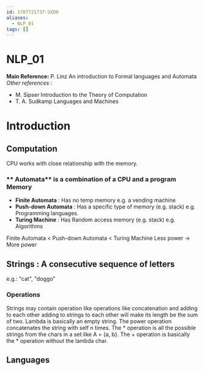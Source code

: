 ```yaml
---
id: 1707721737-SXDN
aliases:
  - NLP_01
tags: []
---
```


# NLP_01

**Main Reference:** P. Linz An introduction to Formal languages and Automata
_Other references_ :

- M. Sipser Introduction to the Theory of Computation
- T. A. Sudkamp Languages and Machines

# Introduction

## Computation

CPU works with close relationship with the memory.

### ** Automata** is a combination of a CPU and a program Memory

- **Finite Automata** : Has no temp memory
  e.g. a vending machine
- **Push-down Automata** : Has a specific type of memory (e.g. stack)
  e.g. Programming languages.
- **Turing Machine** : Has Random access memory (e.g. stack)
  e.g. Algorithms

Finite Automata < Push-down Automata < Turing Machine
Less power → More power

## **Strings** : A consecutive sequence of letters

e.g.: "cat", "doggo"

### Operations

Strings may contain operation like operations like concatenation and adding to each other
adding to strings to each other will make its length be the sum of two.
Lambda is basically an empty string.
The power operation concatenates the string with self n times.
The \* operation is all the possible strings from the chars in a set like A = {a, b}.
The + operation is basically the \* operation without the lambda char.

## Languages
